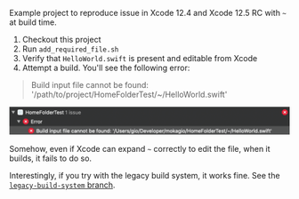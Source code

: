 Example project to reproduce issue in Xcode 12.4 and Xcode 12.5 RC with `~` at build time.

1. Checkout this project
2. Run `add_required_file.sh`
3. Verify that `HelloWorld.swift` is present and editable from Xcode
4. Attempt a build. You'll see the following error:

> Build input file cannot be found: '/path/to/project/HomeFolderTest/~/HelloWorld.swift'

![screenshot of error](./img/error.png)

Somehow, even if Xcode can expand `~` correctly to edit the file, when it builds, it fails to do so.

Interestingly, if you try with the legacy build system, it works fine. See the [`legacy-build-system` branch](https://github.com/mokagio/HomeFolderTest/tree/legacy-build-system`).
